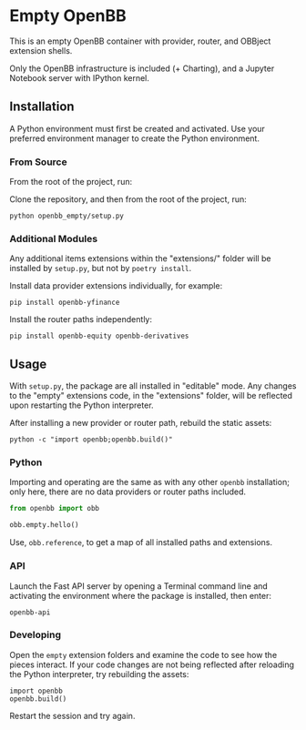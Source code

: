 # Empty OpenBB

This is an empty OpenBB container with provider, router, and OBBject extension shells.

Only the OpenBB infrastructure is included (+ Charting), and a Jupyter Notebook server with IPython kernel.

## Installation

A Python environment must first be created and activated. Use your preferred environment manager to create the Python environment.

### From Source

From the root of the project, run:

Clone the repository, and then from the root of the project, run:

```console
python openbb_empty/setup.py
```

### Additional Modules

Any additional items extensions within the "extensions/" folder will be installed by `setup.py`, but not by `poetry install`.

Install data provider extensions individually, for example:

```console
pip install openbb-yfinance
```

Install the router paths independently:

```console
pip install openbb-equity openbb-derivatives
```

## Usage

With `setup.py`, the package are all installed in "editable" mode. Any changes to the "empty" extensions code, in the "extensions" folder, will be reflected upon restarting the Python interpreter.

After installing a new provider or router path, rebuild the static assets:

```console
python -c "import openbb;openbb.build()"
```

### Python

Importing and operating are the same as with any other `openbb` installation; only here, there are no data providers or router paths included.

```python
from openbb import obb

obb.empty.hello()
```

Use, `obb.reference`, to get a map of all installed paths and extensions.

### API

Launch the Fast API server by opening a Terminal command line and activating the environment where the package is installed, then enter:

```console
openbb-api
```

### Developing

Open the `empty` extension folders and examine the code to see how the pieces interact.
If your code changes are not being reflected after reloading the Python interpreter,
try rebuilding the assets:

```
import openbb
openbb.build()
```

Restart the session and try again.
